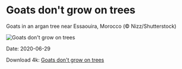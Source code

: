# Goats don't grow on trees

Goats in an argan tree near Essaouira, Morocco (© Nizz/Shutterstock)

![Goats don't grow on trees](https://bing.com/th?id=OHR.ArganGoats_EN-US6644922648_UHD.jpg&rf=LaDigue_UHD.jpg&pid=hp&w=1024&h=576)

Date: 2020-06-29

Download 4k: [Goats don't grow on trees](https://bing.com/th?id=OHR.ArganGoats_EN-US6644922648_UHD.jpg&rf=LaDigue_UHD.jpg&pid=hp&w=3840&h=2160)

